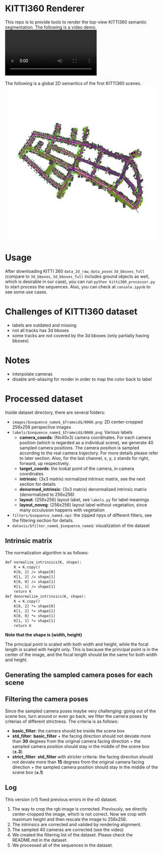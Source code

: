 # KITTI360 Renderer
This repo is to provide tools to render the top-view KITTI360 semantic segmentation.
The following is a video demo.
![](media/basic_filter_2013_05_28_drive_0000_sync.mp4)

The following is a global 2D semantics of the first KITTI360 scenes.
![](media/globalview_2013_05_28_drive_0000_sync.png)

# Usage
After downloading KITTI 360 `data_2d_raw`, `data_poses` `3d_bboxes_full` (compare to `3d_bboxes`, `3d_bboxes_full` includes ground objects as well, which is desirable in our case), you can run `python kitti360_processor.py` to start process the sequences.
Also, you can check at `console.ipynb` to see some use cases.

# Challenges of KITTI360 dataset
- labels are outdated and missing
- not all tracks has 3d bboxes
- some tracks are not covered by the 3d bboxes (only partially having bboxes)

# Notes

- interpolate cameras
- disable anti-aliasing for render in order to map the color back to label

# Processed dataset
Inside dataset directory, there are several folders:
- `images/$sequence_name$_$frameid$/0000.png`: 2D center-cropped 256x256 perspective images
- `labels/$sequence_name$_$frameid$/0000.png`: Various labels
    - **camera_coords**: (Nx40x3) camera coordinates. For each camera position (which is regarded as a individual scene), we generate 40 sampled camera positions. The camera position is sampled according to the real camera trajectory. For more details please refer to later section. Also, for the last channel, x, y, z stands for right, forward, up respectively. 
    - **target_coords**: the lookat point of the camera, in camera coordinates
    - **intrinsic**: (3x3 matrix) normalized intrinsic matrix, see the next section for details
    - **denormed_intrinsic**: (3x3 matrix) denormalized intrinsic matrix (denormalized to 256x256)
    - **layout**: (256x256) layout label, see `labels.py` for label meanings
    - **layout_noveg**: (256x256) layout label without vegetation, since many occulusion happens with vegetation
- `filters/$sequence_name$.npz`: the zipped npys of different filters, see the filtering section for details. 
- `datavis/$filter_name$_$sequence_name$`: visualization of the dataset

## Intrinsic matrix
The normalization algorithm is as follows:

    def normalize_intrinsics(K, shape):
        K = K.copy()
        K[0, 2] /= shape[0]
        K[1, 2] /= shape[1]
        K[0, 0] /= shape[1]
        K[1, 1] /= shape[1]
        return K
    def denormalize_intrinsics(K, shape):
        K = K.copy()
        K[0, 2] *= shape[0]
        K[1, 2] *= shape[1]
        K[0, 0] *= shape[1]
        K[1, 1] *= shape[1]
        return K
**Note that the shape is (width, height)**

The principal point is scaled with both width and height, while the focal length is scaled with height only. This is because the principal point is in the center of the image, and the focal length should be the same for both width and height.
## Generating the sampled camera poses for each scene


## Filtering the camera poses
Since the sampled camera poses maybe very challenging: going out of the scene box, turn around or even go back, we filter the camera poses by criterias of different strictness. The criteria is as follows:

- **basic_filter**: the camera should be inside the scene box
- **std_filter**: **basic_filter** + the facing direction should not deviate more than **30** degrees from the original camera facing direction + the sampled camera position should stay in the middle of the scene box (**±.3**)
- **strict_filter**: **std_filter** with stricter criteria: the facing direction should not deviate more than **15** degrees from the original camera facing direction + the sampled camera position should stay in the middle of the scene box (**±.1**)

## Log

This version (v1) fixed previous errors in the v0 dataset.
1. The way to crop the rgb image is corrected. Previously, we directly center-cropped the image, which is not correct. Now we crop with maximum height and then rescale the image to 256x256.
2. The intrinsics are corrected and valided by rendering alignment.
3. The sampled 40 cameras are corrected (see the video)
4. We created the filtering list of the dataset. Please check the README.md in the dataset.
5. We processed all of the sequences in the dataset.